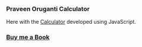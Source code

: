 ### Praveen Oruganti Calculator

Here with the [Calculator](https://praveenorugantitech.github.io/praveenorugantitech-vanilla-js/0_Projects/praveenorugantitech-calculator) developed using JavaScript.

### [Buy me a Book](https://www.buymeacoffee.com/praveenoruganti)


